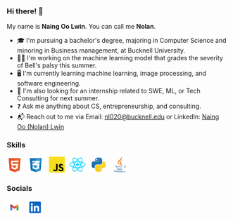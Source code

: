 ### Hi there! 👋

My name is **Naing Oo Lwin**. You can call me **Nolan**.

- 🎓 I'm pursuing a bachelor's degree, majoring in Computer Science and minoring in Business management, at Bucknell University.
- 👨‍💻 I'm working on the machine learning model that grades the severity of Bell's palsy this summer.
- 🖥 I'm currently learning machine learning, image processing, and software engineering.
- 💼 I'm also looking for an internship related to SWE, ML, or Tech Consulting for next summer.
- ❓ Ask me anything about CS, entrepreneurship, and consulting.
- 📬 Reach out to me via Email: [nl020@bucknell.edu](nl020@bucknell.edu) or LinkedIn: [Naing Oo (Nolan) Lwin](https://www.linkedin.com/in/naing-oo-lwin-nolan/)

### Skills
<p align="left">
<a href="https://developer.mozilla.org/en-US/docs/Glossary/HTML5" target="_blank" rel="noreferrer"><img src="./img/html-5.svg" width="36" height="36" alt="HTML5" /></a> &nbsp;
<a href="https://www.w3.org/TR/CSS/#css" target="_blank" rel="noreferrer"><img src="./img/css-3.svg" width="36" height="36" alt="CSS3" /></a> &nbsp;
 <a href="https://developer.mozilla.org/en-US/docs/Web/JavaScript" target="_blank" rel="noreferrer"><img src="./img/javascript.svg" width="36" height="36" alt="JavaScript" /></a> &nbsp;
<a href="https://reactjs.org/" target="_blank" rel="noreferrer"><img src="./img/react.svg" width="36" height="36" alt="React" /></a> &nbsp;
<a href="https://www.python.org/" target="_blank" rel="noreferrer"><img src="./img/python.svg" width="36" height="36" alt="Python" /></a> &nbsp;
<a href="https://www.java.com/en/" target="_blank" rel="noreferrer"><img src="./img/java.svg" width="36" height="36" alt="Java" /></a>
</p>


### Socials

<p align="left"> 
<a href="mailto: nl020@bucknell.edu" target="_blank" rel="noreferrer"><img src="./img/gmail.svg" width="35" height="35" /></a> &nbsp;
<a href="https://www.linkedin.com/in/naing-oo-lwin-nolan/" target="_blank" rel="noreferrer"><img src="./img/linkedin.svg" width="35" height="35" padding-top= "100px" /></a> 
</p>
